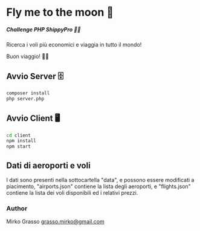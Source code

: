 # Fly me to the moon 🛫
##### Challenge PHP ShippyPro 👨‍💻

Ricerca i voli più economici e viaggia in tutto il mondo!

Buon viaggio! 👩‍✈️

## Avvio Server 🗄️
```sh
composer install
php server.php
```

## Avvio Client 🖥️
```sh
cd client
npm install
npm start
```

## Dati di aeroporti e voli
I dati sono presenti nella sottocartella "data", e possono essere modificati a piacimento, "airports.json" contiene la lista degli aeroporti, e "flights.json" contiene la lista dei voli disponibili ed i relativi prezzi.

### Author
Mirko Grasso
grasso.mirko@gmail.com

